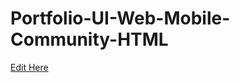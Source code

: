 # Portfolio-UI-Web-Mobile-Community-HTML

[Edit Here](https://diy-pwa.dev/~/gh/piperforce/piperforce.github.io)

